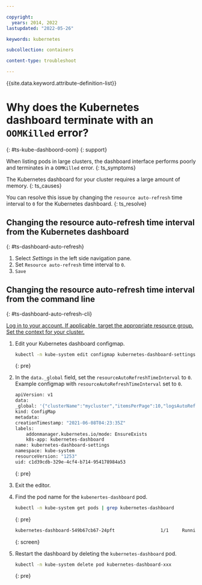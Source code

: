 ```yaml
---

copyright: 
  years: 2014, 2022
lastupdated: "2022-05-26"

keywords: kubernetes

subcollection: containers

content-type: troubleshoot

---
```


{{site.data.keyword.attribute-definition-list}}



# Why does the Kubernetes dashboard terminate with an `OOMKilled` error?
{: #ts-kube-dashboord-oom}
{: support}

When listing pods in large clusters, the dashboard interface performs poorly and terminates in a `OOMKilled` error.
{: ts_symptoms}

The Kubernetes dashboard for your cluster requires a large amount of memory.
{: ts_causes}

You can resolve this issue by changing the `resource auto-refresh` time interval to `0` for the Kubernetes dashboard. 
{: ts_resolve}


## Changing the resource auto-refresh time interval from the Kubernetes dashboard
{: #ts-dashboard-auto-refresh}


1. Select *Settings* in the left side navigation pane.
1. Set `Resource auto-refresh` time interval to `0`.
1. `Save`

## Changing the resource auto-refresh time interval from the command line
{: #ts-dashboard-auto-refresh-cli}


[Log in to your account. If applicable, target the appropriate resource group. Set the context for your cluster.](/docs/containers?topic=containers-cs_cli_install#cs_cli_configure)
1. Edit your Kubernetes dashboard configmap.
    ```sh
    kubectl -n kube-system edit configmap kubernetes-dashboard-settings
    ```
    {: pre}

1. In the `data._global` field, set the `resourceAutoRefreshTimeInterval` to `0`.
    Example configmap with `resourceAutoRefreshTimeInterval` set to `0`. 
    ```sh
    apiVersion: v1
    data:
    _global: '{"clusterName":"mycluster","itemsPerPage":10,"logsAutoRefreshTimeInterval":5,"resourceAutoRefreshTimeInterval":0}'
    kind: ConfigMap
    metadata:
    creationTimestamp: "2021-06-08T04:23:35Z"
    labels:
        addonmanager.kubernetes.io/mode: EnsureExists
        k8s-app: kubernetes-dashboard
    name: kubernetes-dashboard-settings
    namespace: kube-system
    resourceVersion: "1253"
    uid: c1d39cdb-329e-4cf4-b714-954178984a53
    ```
    {: pre}

1. Exit the editor.
1. Find the pod name for the `kubenertes-dashboard` pod.
    ```sh
    kubectl -n kube-system get pods | grep kubernetes-dashboard
    ```
    {: pre}

    ```sh
    kubernetes-dashboard-549b67cb67-24pft                 1/1     Running   0          40d
    ```
    {: screen}

1. Restart the dashboard by deleting the `kubernetes-dashboard` pod.

    ```sh
    kubectl -n kube-system delete pod kubernetes-dashboard-xxx
    ```
    {: pre}


